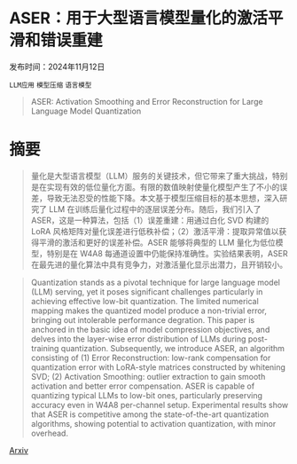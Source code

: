 # ASER：用于大型语言模型量化的激活平滑和错误重建

发布时间：2024年11月12日

`LLM应用` `模型压缩` `语言模型`

> ASER: Activation Smoothing and Error Reconstruction for Large Language Model Quantization

# 摘要

> 量化是大型语言模型（LLM）服务的关键技术，但它带来了重大挑战，特别是在实现有效的低位量化方面。有限的数值映射使量化模型产生了不小的误差，导致无法忍受的性能下降。本文基于模型压缩目标的基本思想，深入研究了 LLM 在训练后量化过程中的逐层误差分布。随后，我们引入了 ASER，这是一种算法，包括（1）误差重建：用通过白化 SVD 构建的 LoRA 风格矩阵对量化误差进行低秩补偿；（2）激活平滑：提取异常值以获得平滑的激活和更好的误差补偿。ASER 能够将典型的 LLM 量化为低位模型，特别是在 W4A8 每通道设置中仍能保持准确性。实验结果表明，ASER 在最先进的量化算法中具有竞争力，对激活量化显示出潜力，且开销较小。

> Quantization stands as a pivotal technique for large language model (LLM) serving, yet it poses significant challenges particularly in achieving effective low-bit quantization. The limited numerical mapping makes the quantized model produce a non-trivial error, bringing out intolerable performance degration. This paper is anchored in the basic idea of model compression objectives, and delves into the layer-wise error distribution of LLMs during post-training quantization. Subsequently, we introduce ASER, an algorithm consisting of (1) Error Reconstruction: low-rank compensation for quantization error with LoRA-style matrices constructed by whitening SVD; (2) Activation Smoothing: outlier extraction to gain smooth activation and better error compensation. ASER is capable of quantizing typical LLMs to low-bit ones, particularly preserving accuracy even in W4A8 per-channel setup. Experimental results show that ASER is competitive among the state-of-the-art quantization algorithms, showing potential to activation quantization, with minor overhead.

[Arxiv](https://arxiv.org/abs/2411.07762)